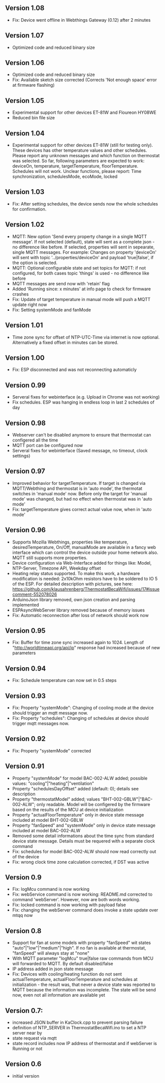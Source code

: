 ## Version 1.08
* Fix: Device went offline in Webthings Gateway (0.12) after 2 minutes

## Version 1.07
* Optimized code and reduced binary size

## Version 1.06
* Optimized code and reduced binary size
* Fix: Available sketch size corrected (Corrects 'Not enough space' error at firmware flashing)

## Version 1.05
* Experimental support for other devices ET-81W and Floureon HY08WE
* Reduced bin file size

## Version 1.04
* Experimental support for other devices ET-81W (still for testing only). These devices has other temperature values and other schedules. Please report any unknown messages and which function on thermostat was selected. So far, following parameters are expected to work: deviceOn, temperature, targetTemperature, floorTemperature. Schedules will not work. Unclear functions, please report: Time synchronization, schedulesMode, ecoMode, locked

## Version 1.03
* Fix: After setting schedules, the device sends now the whole schedules for confirmation.

## Version 1.02
* MQTT: New option 'Send every property change in a single MQTT message'. If not selected (default), state will sent as a complete json - no difference like before. If selected, properties will sent in sepearate, single MQTT messages. For example: Changes on property 'deviceOn' will sent with topic '../properties/deviceOn' and payload 'true|false', if the option is selected.
* MQTT: Optional configurable state and set topics for MQTT: if not configured, for both cases topic 'things' is used - no difference like before
* MQTT messages are send now with 'retain' flag
* Added 'Running since: x minutes' at info page to check for firmware crashes
* Fix: Update of target temperature in manual mode will push a MQTT update right now
* Fix: Setting systemMode and fanMode

## Version 1.01
* Time zone sync for offset of NTP-UTC-Time via internet is now optional. Alternatively a fixed offset in minutes can be stored.

## Version 1.00
* Fix: ESP disconnected and was not reconnecting automaticly

## Version 0.99
* Serveral fixes for webinterface (e.g. Upload in Chrome was not working)
* Fix schedules. ESP was hanging in endless loop in last 2 schedules of day

## Version 0.98
* Webserver can't be disabled anymore to ensure that thermostat can configered all the time
* MQTT port can be configured now
* Serveral fixes for webinterface (Saved message, no timeout, clock settings)

## Version 0.97
* Improved behavior for targetTemperature. If target is changed via MQTT/Webthing and thermostat is in 'auto mode', the thermotat switches in 'manual mode' now. Before only the target for 'manual mode' was changed, but had no effect when thermostat was in 'auto mode'
* Fix: targetTemperature gives correct actual value now, when in 'auto mode'

## Version 0.96
* Supports Mozilla Webthings, properties like temperature, desiredTemperature, On/Off, manualMode are available in a fancy web interface which can control the device outside your home network also. MQTT still supports more properties.
* Device configuration via Web-Interface added for things like: Model, NTP-Server, Timezone API, Weekday offset
* Heating relay status supported. To make this work, a hardware modification is needed: 2x10kOhm resistors have to be soldered to IO 5 of the ESP. For detailed description with pictures, see here: https://github.com/klausahrenberg/ThermostatBecaWifi/issues/17#issuecomment-552078026
* ArduinoJson library removed, own json creation and parsing implemented
* ESPAsyncWebServer library removed because of memory issues
* Fix: Automatic reconnection after loss of network should work now
## Version 0.95
* Fix: Buffer for time zone sync increased again to 1024. Length of "http://worldtimeapi.org/api/ip" response had increased because of new parameters
## Version 0.94
* Fix: Schedule temperature can now set in 0.5 steps
## Version 0.93
* Fix: Property "systemMode": Changing of cooling mode at the device should trigger an mqtt message now.
* Fix: Property "schedules": Changing of schedules at device should trigger mqtt messages now.
## Version 0.92
* Fix: Property "systemMode" corrected
## Version 0.91
* Property "systemMode" for model BAC-002-ALW added; possible values: "cooling"|"heating"|"ventilation"
* Property "schedulesDayOffset" added (default: 0); details see description
* Property "thermostatModel" added; values "BHT-002-GBLW"|"BAC-002-ALW"; only readable. Model will be configered by the firmware based on the results of the MCU at device initialization
* Property "actualFloorTemperature" only in device state message included at model BHT-002-GBLW
* Property "fanSpeed" and "systemMode" only in device state message included at model BAC-002-ALW
* Removed some detail informations about the time sync from standard device state message. Details must be requered with a separate clock command
* Fix: schedules for model BAC-002-ALW should now read correctly out of the device
* Fix: wrong clock time zone calculation corrected, if DST was active
## Version 0.9
* Fix: logMcu command is now working
* Fix: webService command is now working: README.md corrected to command 'webServer'. However, now are both words working.
* Fix: locked command is now working with payload false
* Fix: changing the webServer command does invoke a state update over mtqq now
## Version 0.8
* Support for fan at some models with property "fanSpeed" wit states "auto"|"low"|"medium"|"high". If no fan is available at thermostat, "fanSpeed" will always stay at "none"
* With MQTT parameter "logMcu" true|false raw commands from MCU will forwarded to MQTT. By default disabled/false
* IP address added in json state message
* Fix: Devices with cooling/heating function do not sent actualTemperature, actualFloorTemperature and schedules at initialization - the result was, that never a device state was reported to MQTT because the information was incomplete. The state will be send now, even not all information are available yet
## Version 0.7:
* increased JSON buffer in KaClock.cpp to prevent parsing failure
* definition of NTP_SERVER in ThermostatBecaWifi.ino to set a NTP server near by
* state request via mqtt
* state record includes now IP address of thermostat and if webServer is Running or not
## Version 0.6
* initial version
